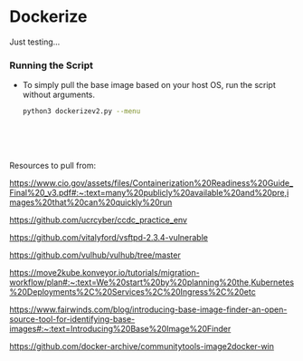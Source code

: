# Dockerize

Just testing...

### Running the Script

- To simply pull the base image based on your host OS, run the script without arguments.
  ```bash
  python3 dockerizev2.py --menu
  ```

<br>
<br>
<br>


Resources to pull from: 

https://www.cio.gov/assets/files/Containerization%20Readiness%20Guide_Final%20_v3.pdf#:~:text=many%20publicly%20available%20and%20pre,images%20that%20can%20quickly%20run

https://github.com/ucrcyber/ccdc_practice_env

https://github.com/vitalyford/vsftpd-2.3.4-vulnerable

https://github.com/vulhub/vulhub/tree/master

https://move2kube.konveyor.io/tutorials/migration-workflow/plan#:~:text=We%20start%20by%20planning%20the,Kubernetes%20Deployments%2C%20Services%2C%20Ingress%2C%20etc

https://www.fairwinds.com/blog/introducing-base-image-finder-an-open-source-tool-for-identifying-base-images#:~:text=Introducing%20Base%20Image%20Finder

https://github.com/docker-archive/communitytools-image2docker-win

